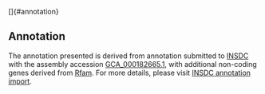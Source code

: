 []{#annotation}

Annotation
----------

The annotation presented is derived from annotation submitted to
[INSDC](http://www.insdc.org) with the assembly accession
[GCA\_000182665.1](http://www.ebi.ac.uk/ena/data/view/GCA_000182665.1),
with additional non-coding genes derived from
[Rfam](http://rfam.xfam.org/). For more details, please visit [INSDC
annotation
import](http://ensemblgenomes.org/info/data/insdc_annotation).
